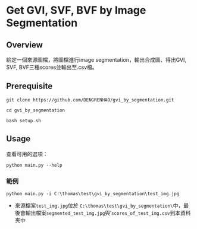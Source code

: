 # Get GVI, SVF, BVF by Image Segmentation 

## Overview

給定一個來源圖檔，將圖檔進行image segmentation，輸出合成圖、得出GVI, SVF, BVF三種scores並輸出至.csv檔。

## Prerequisite

```
git clone https://github.com/DENGRENHAO/gvi_by_segmentation.git
```
```
cd gvi_by_segmentation
```
```
bash setup.sh
```

## Usage

查看可用的選項：

```
python main.py --help
```

### 範例

```
python main.py -i C:\thomas\test\gvi_by_segmentation\test_img.jpg
```

- 來源檔案`test_img.jpg`位於 `C:\thomas\test\gvi_by_segmentation\`中，最後會輸出檔案`segmented_test_img.jpg`與‵`scores_of_test_img.csv`到本資料夾中
